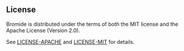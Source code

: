 ## License

Bromide is distributed under the terms of both the MIT license and the Apache License (Version 2.0).

See [LICENSE-APACHE](LICENSE-APACHE) and [LICENSE-MIT](LICENSE-MIT) for details.

